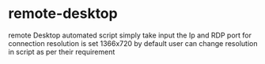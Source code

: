 # remote-desktop
remote Desktop automated script
simply take input the Ip and RDP port for connection 
resolution is set 1366x720 by default user can change resolution in script as per their requirement 

